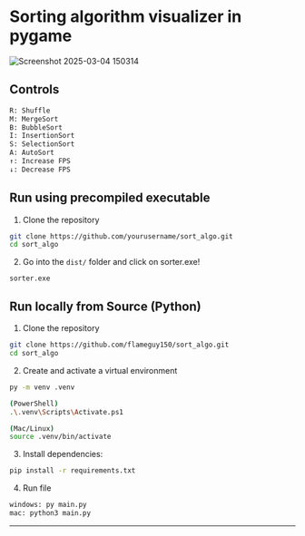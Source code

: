 # Sorting algorithm visualizer in pygame

![Screenshot 2025-03-04 150314](https://github.com/user-attachments/assets/b243140d-b9c4-489c-a732-9120d8af907f)

## Controls
```bash
R: Shuffle
M: MergeSort
B: BubbleSort
I: InsertionSort
S: SelectionSort
A: AutoSort
↑: Increase FPS
↓: Decrease FPS
```

## Run using precompiled executable
1. Clone the repository
```bash
git clone https://github.com/yourusername/sort_algo.git
cd sort_algo
```
2. Go into the ```dist/``` folder and click on sorter.exe!
```
sorter.exe
```

## Run locally from Source (Python)

1. Clone the repository
```bash
git clone https://github.com/flameguy150/sort_algo.git
cd sort_algo
```

2. Create and activate a virtual environment
```bash
py -m venv .venv

(PowerShell)
.\.venv\Scripts\Activate.ps1

(Mac/Linux)
source .venv/bin/activate
```

3. Install dependencies:

```bash
pip install -r requirements.txt

```
4. Run file
```bash
windows: py main.py
mac: python3 main.py
```

---
